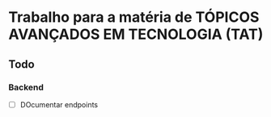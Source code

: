 # Trabalho para a matéria de TÓPICOS AVANÇADOS EM TECNOLOGIA (TAT)

## Todo

### Backend
- [ ] DOcumentar endpoints